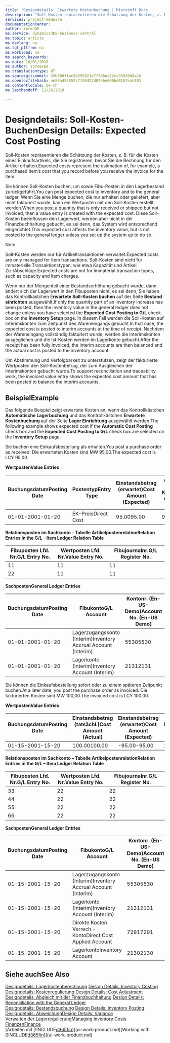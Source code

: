 ```yaml
---
title: 'Designdetails: Erwartete Kostenbuchung | Microsoft Docs'
description: "Soll-Kosten repräsentieren die Schätzung der Kosten, z. B. für die Kosten eines Einkaufsartikels, die Sie registrieren, bevor Sie die Rechnung für den Artikel erhalten."
services: project-madeira
documentationcenter: 
author: SorenGP
ms.service: dynamics365-business-central
ms.topic: article
ms.devlang: na
ms.tgt_pltfrm: na
ms.workload: na
ms.search.keywords: 
ms.date: 10/01/2018
ms.author: sgroespe
ms.translationtype: HT
ms.sourcegitcommit: 33b900f1ac9e295921e7f3d6ea72cc93939d8a1b
ms.openlocfilehash: ae88a455552c7194422d07e6e666bd81b7eab101
ms.contentlocale: de-ch
ms.lasthandoff: 11/26/2018

---
```

# <a name="design-details-expected-cost-posting"></a><span data-ttu-id="5a0e9-103">Designdetails: Soll-Kosten-Buchen</span><span class="sxs-lookup"><span data-stu-id="5a0e9-103">Design Details: Expected Cost Posting</span></span>
<span data-ttu-id="5a0e9-104">Soll-Kosten repräsentieren die Schätzung der Kosten, z. B. für die Kosten eines Einkaufsartikels, die Sie registrieren, bevor Sie die Rechnung für den Artikel erhalten.</span><span class="sxs-lookup"><span data-stu-id="5a0e9-104">Expected costs represent the estimation of, for example, a purchased item’s cost that you record before you receive the invoice for the item.</span></span>  

 <span data-ttu-id="5a0e9-105">Sie können Soll-Kosten buchen, um sowie Fibu-Posten in den Lagerbestand zurückgeführt.</span><span class="sxs-lookup"><span data-stu-id="5a0e9-105">You can post expected cost to inventory and to the general ledger.</span></span> <span data-ttu-id="5a0e9-106">Wenn Sie eine Menge buchen, die nur erhalten oder geliefert, aber nicht fakturiert wurde, kann ein Wertposten mit den Soll-Kosten erstellt werden.</span><span class="sxs-lookup"><span data-stu-id="5a0e9-106">When you post a quantity that is only received or shipped but not invoiced, then a value entry is created with the expected cost.</span></span> <span data-ttu-id="5a0e9-107">Diese Soll-Kosten beeinflussen den Lagerwert, werden aber nicht in der Finanzbuchhaltung gebucht, es sei denn, das System wird entsprechend eingerichtet.</span><span class="sxs-lookup"><span data-stu-id="5a0e9-107">This expected cost affects the inventory value, but is not posted to the general ledger unless you set up the system up to do so.</span></span>  

> [!NOTE]  
>  <span data-ttu-id="5a0e9-108">Soll-Kosten werden nur für Artikeltransaktionen verwaltet.</span><span class="sxs-lookup"><span data-stu-id="5a0e9-108">Expected costs are only managed for item transactions.</span></span> <span data-ttu-id="5a0e9-109">Soll-Kosten sind nicht für immaterielle Transaktionstypen, wie etwa Kapazität und Artikel Zu-/Abschläge.</span><span class="sxs-lookup"><span data-stu-id="5a0e9-109">Expected costs are not for immaterial transaction types, such as capacity and item charges.</span></span>  

 <span data-ttu-id="5a0e9-110">Wenn nur der Mengenteil einer Bestandserhöhung gebucht wurde, dann ändert sich der Lagerwert in den Fibuposten nicht, es sei denn, Sie haben das Kontrollkästchen E**rwartete Soll-Kosten buchen** auf der Seite **Bestand einrichten** ausgewählt.</span><span class="sxs-lookup"><span data-stu-id="5a0e9-110">If only the quantity part of an inventory increase has been posted, then the inventory value in the general ledger does not change unless you have selected the **Expected Cost Posting to G/L** check box on the **Inventory Setup** page.</span></span> <span data-ttu-id="5a0e9-111">In diesem Fall werden die Soll-Kosten auf Interimskonten zum Zeitpunkt des Wareneingangs gebucht.</span><span class="sxs-lookup"><span data-stu-id="5a0e9-111">In that case, the expected cost is posted to interim accounts at the time of receipt.</span></span> <span data-ttu-id="5a0e9-112">Nachdem der Wareneingang vollständig fakturiert wurde, werden die Interimskonten ausgeglichen und die Ist-Kosten werden im Lagerkonto gebucht.</span><span class="sxs-lookup"><span data-stu-id="5a0e9-112">After the receipt has been fully invoiced, the interim accounts are then balanced and the actual cost is posted to the inventory account.</span></span>  

 <span data-ttu-id="5a0e9-113">Um Abstimmung und Verfolgbarkeit zu unterstützen, zeigt der fakturierte Wertposten den Soll-Kostenbetrag, der zum Ausgleichen der Interimskonten gebucht wurde.</span><span class="sxs-lookup"><span data-stu-id="5a0e9-113">To support reconciliation and traceability work, the invoiced value entry shows the expected cost amount that has been posted to balance the interim accounts.</span></span>  

## <a name="example"></a><span data-ttu-id="5a0e9-114">Beispiel</span><span class="sxs-lookup"><span data-stu-id="5a0e9-114">Example</span></span>  
 <span data-ttu-id="5a0e9-115">Das folgende Beispiel zeigt erwartete Kosten an, wenn das Kontrollkästchen **Automatische Lagerbuchung** und das Kontrollkästchen **Erwartete Kostenbuchung** auf der Seite **Lager Einrichtung** ausgewählt werden.</span><span class="sxs-lookup"><span data-stu-id="5a0e9-115">The following example shows expected cost if the **Automatic Cost Posting** check box and the **Expected Cost Posting to G/L** check box are selected on the **Inventory Setup** page.</span></span>  

 <span data-ttu-id="5a0e9-116">Sie buchen eine Einkaufsbestellung als erhalten.</span><span class="sxs-lookup"><span data-stu-id="5a0e9-116">You post a purchase order as received.</span></span> <span data-ttu-id="5a0e9-117">Die erwarteten Kosten sind MW 95,00.</span><span class="sxs-lookup"><span data-stu-id="5a0e9-117">The expected cost is LCY 95.00.</span></span>  

 <span data-ttu-id="5a0e9-118">**Wertposten**</span><span class="sxs-lookup"><span data-stu-id="5a0e9-118">**Value Entries**</span></span>  

|<span data-ttu-id="5a0e9-119">Buchungsdatum</span><span class="sxs-lookup"><span data-stu-id="5a0e9-119">Posting Date</span></span>|<span data-ttu-id="5a0e9-120">Postentyp</span><span class="sxs-lookup"><span data-stu-id="5a0e9-120">Entry Type</span></span>|<span data-ttu-id="5a0e9-121">Einstandsbetrag (erwartet)</span><span class="sxs-lookup"><span data-stu-id="5a0e9-121">Cost Amount (Expected)</span></span>|<span data-ttu-id="5a0e9-122">Auf Sachkonto geb. Soll-Kosten</span><span class="sxs-lookup"><span data-stu-id="5a0e9-122">Expected Cost Posted to G/L</span></span>|<span data-ttu-id="5a0e9-123">Soll-Kosten</span><span class="sxs-lookup"><span data-stu-id="5a0e9-123">Expected Cost</span></span>|<span data-ttu-id="5a0e9-124">Lagerposten Laufnr.</span><span class="sxs-lookup"><span data-stu-id="5a0e9-124">Item Ledger Entry No.</span></span>|<span data-ttu-id="5a0e9-125">Laufnr.</span><span class="sxs-lookup"><span data-stu-id="5a0e9-125">Entry No.</span></span>|  
|------------------|----------------|------------------------------|----------------------------------|-------------------|---------------------------|---------------|  
|<span data-ttu-id="5a0e9-126">01-01-20</span><span class="sxs-lookup"><span data-stu-id="5a0e9-126">01-01-20</span></span>|<span data-ttu-id="5a0e9-127">EK-Preis</span><span class="sxs-lookup"><span data-stu-id="5a0e9-127">Direct Cost</span></span>|<span data-ttu-id="5a0e9-128">95.00</span><span class="sxs-lookup"><span data-stu-id="5a0e9-128">95.00</span></span>|<span data-ttu-id="5a0e9-129">95.00</span><span class="sxs-lookup"><span data-stu-id="5a0e9-129">95.00</span></span>|<span data-ttu-id="5a0e9-130">Ja</span><span class="sxs-lookup"><span data-stu-id="5a0e9-130">Yes</span></span>|<span data-ttu-id="5a0e9-131">1</span><span class="sxs-lookup"><span data-stu-id="5a0e9-131">1</span></span>|<span data-ttu-id="5a0e9-132">1</span><span class="sxs-lookup"><span data-stu-id="5a0e9-132">1</span></span>|  

 <span data-ttu-id="5a0e9-133">**Relationsposten im Sachkonto – Tabelle Artikelpostenrelation**</span><span class="sxs-lookup"><span data-stu-id="5a0e9-133">**Relation Entries in the G/L – Item Ledger Relation Table**</span></span>  

|<span data-ttu-id="5a0e9-134">Fibuposten Lfd. Nr.</span><span class="sxs-lookup"><span data-stu-id="5a0e9-134">G/L Entry No.</span></span>|<span data-ttu-id="5a0e9-135">Wertposten Lfd. Nr.</span><span class="sxs-lookup"><span data-stu-id="5a0e9-135">Value Entry No.</span></span>|<span data-ttu-id="5a0e9-136">Fibujournalnr.</span><span class="sxs-lookup"><span data-stu-id="5a0e9-136">G/L Register No.</span></span>|  
|--------------------|---------------------|-----------------------|  
|<span data-ttu-id="5a0e9-137">1</span><span class="sxs-lookup"><span data-stu-id="5a0e9-137">1</span></span>|<span data-ttu-id="5a0e9-138">1</span><span class="sxs-lookup"><span data-stu-id="5a0e9-138">1</span></span>|<span data-ttu-id="5a0e9-139">1</span><span class="sxs-lookup"><span data-stu-id="5a0e9-139">1</span></span>|  
|<span data-ttu-id="5a0e9-140">2</span><span class="sxs-lookup"><span data-stu-id="5a0e9-140">2</span></span>|<span data-ttu-id="5a0e9-141">1</span><span class="sxs-lookup"><span data-stu-id="5a0e9-141">1</span></span>|<span data-ttu-id="5a0e9-142">1</span><span class="sxs-lookup"><span data-stu-id="5a0e9-142">1</span></span>|  

 <span data-ttu-id="5a0e9-143">**Sachposten**</span><span class="sxs-lookup"><span data-stu-id="5a0e9-143">**General Ledger Entries**</span></span>  

|<span data-ttu-id="5a0e9-144">Buchungsdatum</span><span class="sxs-lookup"><span data-stu-id="5a0e9-144">Posting Date</span></span>|<span data-ttu-id="5a0e9-145">Fibukonto</span><span class="sxs-lookup"><span data-stu-id="5a0e9-145">G/L Account</span></span>|<span data-ttu-id="5a0e9-146">Kontonr. (En-US-Demo)</span><span class="sxs-lookup"><span data-stu-id="5a0e9-146">Account No. (En-US Demo)</span></span>|<span data-ttu-id="5a0e9-147">Betrag</span><span class="sxs-lookup"><span data-stu-id="5a0e9-147">Amount</span></span>|<span data-ttu-id="5a0e9-148">Laufnr.</span><span class="sxs-lookup"><span data-stu-id="5a0e9-148">Entry No.</span></span>|  
|------------------|------------------|---------------------------------|------------|---------------|  
|<span data-ttu-id="5a0e9-149">01-01-20</span><span class="sxs-lookup"><span data-stu-id="5a0e9-149">01-01-20</span></span>|<span data-ttu-id="5a0e9-150">Lagerzugangskonto (Interim)</span><span class="sxs-lookup"><span data-stu-id="5a0e9-150">Inventory Accrual Account (Interim)</span></span>|<span data-ttu-id="5a0e9-151">5530</span><span class="sxs-lookup"><span data-stu-id="5a0e9-151">5530</span></span>|<span data-ttu-id="5a0e9-152">-95.00</span><span class="sxs-lookup"><span data-stu-id="5a0e9-152">-95.00</span></span>|<span data-ttu-id="5a0e9-153">2</span><span class="sxs-lookup"><span data-stu-id="5a0e9-153">2</span></span>|  
|<span data-ttu-id="5a0e9-154">01-01-20</span><span class="sxs-lookup"><span data-stu-id="5a0e9-154">01-01-20</span></span>|<span data-ttu-id="5a0e9-155">Lagerkonto (Interim)</span><span class="sxs-lookup"><span data-stu-id="5a0e9-155">Inventory Account (Interim)</span></span>|<span data-ttu-id="5a0e9-156">2131</span><span class="sxs-lookup"><span data-stu-id="5a0e9-156">2131</span></span>|<span data-ttu-id="5a0e9-157">95.00</span><span class="sxs-lookup"><span data-stu-id="5a0e9-157">95.00</span></span>|<span data-ttu-id="5a0e9-158">1</span><span class="sxs-lookup"><span data-stu-id="5a0e9-158">1</span></span>|  

 <span data-ttu-id="5a0e9-159">Sie können die Einkaufsbestellung sofort oder zu einem späteren Zeitpunkt buchen.</span><span class="sxs-lookup"><span data-stu-id="5a0e9-159">At a later date, you post the purchase order as invoiced.</span></span> <span data-ttu-id="5a0e9-160">Die fakturierten Kosten sind MW 100,00.</span><span class="sxs-lookup"><span data-stu-id="5a0e9-160">The invoiced cost is LCY 100.00.</span></span>  

 <span data-ttu-id="5a0e9-161">**Wertposten**</span><span class="sxs-lookup"><span data-stu-id="5a0e9-161">**Value Entries**</span></span>  

|<span data-ttu-id="5a0e9-162">Buchungsdatum</span><span class="sxs-lookup"><span data-stu-id="5a0e9-162">Posting Date</span></span>|<span data-ttu-id="5a0e9-163">Einstandsbetrag (tatsächl.)</span><span class="sxs-lookup"><span data-stu-id="5a0e9-163">Cost Amount (Actual)</span></span>|<span data-ttu-id="5a0e9-164">Einstandsbetrag (erwartet)</span><span class="sxs-lookup"><span data-stu-id="5a0e9-164">Cost Amount (Expected)</span></span>|<span data-ttu-id="5a0e9-165">Gebuchte Lagerregulierung an G/L</span><span class="sxs-lookup"><span data-stu-id="5a0e9-165">Cost Posted to G/L</span></span>|<span data-ttu-id="5a0e9-166">Soll-Kosten</span><span class="sxs-lookup"><span data-stu-id="5a0e9-166">Expected Cost</span></span>|<span data-ttu-id="5a0e9-167">Lagerposten Laufnr.</span><span class="sxs-lookup"><span data-stu-id="5a0e9-167">Item Ledger Entry No.</span></span>|<span data-ttu-id="5a0e9-168">Laufnr.</span><span class="sxs-lookup"><span data-stu-id="5a0e9-168">Entry No.</span></span>|  
|------------------|----------------------------|------------------------------|-------------------------|-------------------|---------------------------|---------------|  
|<span data-ttu-id="5a0e9-169">01-15-20</span><span class="sxs-lookup"><span data-stu-id="5a0e9-169">01-15-20</span></span>|<span data-ttu-id="5a0e9-170">100.00</span><span class="sxs-lookup"><span data-stu-id="5a0e9-170">100.00</span></span>|<span data-ttu-id="5a0e9-171">-95.00</span><span class="sxs-lookup"><span data-stu-id="5a0e9-171">-95.00</span></span>|<span data-ttu-id="5a0e9-172">100.00</span><span class="sxs-lookup"><span data-stu-id="5a0e9-172">100.00</span></span>|<span data-ttu-id="5a0e9-173">Nein</span><span class="sxs-lookup"><span data-stu-id="5a0e9-173">No</span></span>|<span data-ttu-id="5a0e9-174">1</span><span class="sxs-lookup"><span data-stu-id="5a0e9-174">1</span></span>|<span data-ttu-id="5a0e9-175">2</span><span class="sxs-lookup"><span data-stu-id="5a0e9-175">2</span></span>|  

 <span data-ttu-id="5a0e9-176">**Relationsposten im Sachkonto – Tabelle Artikelpostenrelation**</span><span class="sxs-lookup"><span data-stu-id="5a0e9-176">**Relation Entries in the G/L – Item Ledger Relation Table**</span></span>  

|<span data-ttu-id="5a0e9-177">Fibuposten Lfd. Nr.</span><span class="sxs-lookup"><span data-stu-id="5a0e9-177">G/L Entry No.</span></span>|<span data-ttu-id="5a0e9-178">Wertposten Lfd. Nr.</span><span class="sxs-lookup"><span data-stu-id="5a0e9-178">Value Entry No.</span></span>|<span data-ttu-id="5a0e9-179">Fibujournalnr.</span><span class="sxs-lookup"><span data-stu-id="5a0e9-179">G/L Register No.</span></span>|  
|--------------------|---------------------|-----------------------|  
|<span data-ttu-id="5a0e9-180">3</span><span class="sxs-lookup"><span data-stu-id="5a0e9-180">3</span></span>|<span data-ttu-id="5a0e9-181">2</span><span class="sxs-lookup"><span data-stu-id="5a0e9-181">2</span></span>|<span data-ttu-id="5a0e9-182">2</span><span class="sxs-lookup"><span data-stu-id="5a0e9-182">2</span></span>|  
|<span data-ttu-id="5a0e9-183">4</span><span class="sxs-lookup"><span data-stu-id="5a0e9-183">4</span></span>|<span data-ttu-id="5a0e9-184">2</span><span class="sxs-lookup"><span data-stu-id="5a0e9-184">2</span></span>|<span data-ttu-id="5a0e9-185">2</span><span class="sxs-lookup"><span data-stu-id="5a0e9-185">2</span></span>|  
|<span data-ttu-id="5a0e9-186">5</span><span class="sxs-lookup"><span data-stu-id="5a0e9-186">5</span></span>|<span data-ttu-id="5a0e9-187">2</span><span class="sxs-lookup"><span data-stu-id="5a0e9-187">2</span></span>|<span data-ttu-id="5a0e9-188">2</span><span class="sxs-lookup"><span data-stu-id="5a0e9-188">2</span></span>|  
|<span data-ttu-id="5a0e9-189">6</span><span class="sxs-lookup"><span data-stu-id="5a0e9-189">6</span></span>|<span data-ttu-id="5a0e9-190">2</span><span class="sxs-lookup"><span data-stu-id="5a0e9-190">2</span></span>|<span data-ttu-id="5a0e9-191">2</span><span class="sxs-lookup"><span data-stu-id="5a0e9-191">2</span></span>|  

 <span data-ttu-id="5a0e9-192">**Sachposten**</span><span class="sxs-lookup"><span data-stu-id="5a0e9-192">**General Ledger Entries**</span></span>  

|<span data-ttu-id="5a0e9-193">Buchungsdatum</span><span class="sxs-lookup"><span data-stu-id="5a0e9-193">Posting Date</span></span>|<span data-ttu-id="5a0e9-194">Fibukonto</span><span class="sxs-lookup"><span data-stu-id="5a0e9-194">G/L Account</span></span>|<span data-ttu-id="5a0e9-195">Kontonr. (En-US-Demo)</span><span class="sxs-lookup"><span data-stu-id="5a0e9-195">Account No. (En-US Demo)</span></span>|<span data-ttu-id="5a0e9-196">Betrag</span><span class="sxs-lookup"><span data-stu-id="5a0e9-196">Amount</span></span>|<span data-ttu-id="5a0e9-197">Laufnr.</span><span class="sxs-lookup"><span data-stu-id="5a0e9-197">Entry No.</span></span>|  
|------------------|------------------|---------------------------------|------------|---------------|  
|<span data-ttu-id="5a0e9-198">01-15-20</span><span class="sxs-lookup"><span data-stu-id="5a0e9-198">01-15-20</span></span>|<span data-ttu-id="5a0e9-199">Lagerzugangskonto (Interim)</span><span class="sxs-lookup"><span data-stu-id="5a0e9-199">Inventory Accrual Account (Interim)</span></span>|<span data-ttu-id="5a0e9-200">5530</span><span class="sxs-lookup"><span data-stu-id="5a0e9-200">5530</span></span>|<span data-ttu-id="5a0e9-201">95.00</span><span class="sxs-lookup"><span data-stu-id="5a0e9-201">95.00</span></span>|<span data-ttu-id="5a0e9-202">4</span><span class="sxs-lookup"><span data-stu-id="5a0e9-202">4</span></span>|  
|<span data-ttu-id="5a0e9-203">01-15-20</span><span class="sxs-lookup"><span data-stu-id="5a0e9-203">01-15-20</span></span>|<span data-ttu-id="5a0e9-204">Lagerkonto (Interim)</span><span class="sxs-lookup"><span data-stu-id="5a0e9-204">Inventory Account (Interim)</span></span>|<span data-ttu-id="5a0e9-205">2131</span><span class="sxs-lookup"><span data-stu-id="5a0e9-205">2131</span></span>|<span data-ttu-id="5a0e9-206">-95.00</span><span class="sxs-lookup"><span data-stu-id="5a0e9-206">-95.00</span></span>|<span data-ttu-id="5a0e9-207">3</span><span class="sxs-lookup"><span data-stu-id="5a0e9-207">3</span></span>|  
|<span data-ttu-id="5a0e9-208">01-15-20</span><span class="sxs-lookup"><span data-stu-id="5a0e9-208">01-15-20</span></span>|<span data-ttu-id="5a0e9-209">Direkte Kosten Verrech.-Konto</span><span class="sxs-lookup"><span data-stu-id="5a0e9-209">Direct Cost Applied Account</span></span>|<span data-ttu-id="5a0e9-210">7291</span><span class="sxs-lookup"><span data-stu-id="5a0e9-210">7291</span></span>|<span data-ttu-id="5a0e9-211">-100</span><span class="sxs-lookup"><span data-stu-id="5a0e9-211">-100</span></span>|<span data-ttu-id="5a0e9-212">6</span><span class="sxs-lookup"><span data-stu-id="5a0e9-212">6</span></span>|  
|<span data-ttu-id="5a0e9-213">01-15-20</span><span class="sxs-lookup"><span data-stu-id="5a0e9-213">01-15-20</span></span>|<span data-ttu-id="5a0e9-214">Lagerkonto</span><span class="sxs-lookup"><span data-stu-id="5a0e9-214">Inventory Account</span></span>|<span data-ttu-id="5a0e9-215">2130</span><span class="sxs-lookup"><span data-stu-id="5a0e9-215">2130</span></span>|<span data-ttu-id="5a0e9-216">100</span><span class="sxs-lookup"><span data-stu-id="5a0e9-216">100</span></span>|<span data-ttu-id="5a0e9-217">5</span><span class="sxs-lookup"><span data-stu-id="5a0e9-217">5</span></span>|  

## <a name="see-also"></a><span data-ttu-id="5a0e9-218">Siehe auch</span><span class="sxs-lookup"><span data-stu-id="5a0e9-218">See Also</span></span>
 <span data-ttu-id="5a0e9-219">[Designdetails: Lagerkostenberechnung](design-details-inventory-costing.md) </span><span class="sxs-lookup"><span data-stu-id="5a0e9-219">[Design Details: Inventory Costing](design-details-inventory-costing.md) </span></span>  
 <span data-ttu-id="5a0e9-220">[Designdetails: Kostenregulierung](design-details-cost-adjustment.md) </span><span class="sxs-lookup"><span data-stu-id="5a0e9-220">[Design Details: Cost Adjustment](design-details-cost-adjustment.md) </span></span>  
 <span data-ttu-id="5a0e9-221">[Designdetails: Abgleich mit der Finanzbuchhaltung](design-details-reconciliation-with-the-general-ledger.md) </span><span class="sxs-lookup"><span data-stu-id="5a0e9-221">[Design Details: Reconciliation with the General Ledger](design-details-reconciliation-with-the-general-ledger.md) </span></span>  
 <span data-ttu-id="5a0e9-222">[Designdetails: Bestandsbuchung](design-details-inventory-posting.md) </span><span class="sxs-lookup"><span data-stu-id="5a0e9-222">[Design Details: Inventory Posting](design-details-inventory-posting.md) </span></span>  
 [<span data-ttu-id="5a0e9-223">Designdetails: Abweichung</span><span class="sxs-lookup"><span data-stu-id="5a0e9-223">Design Details: Variance</span></span>](design-details-variance.md)  
 [<span data-ttu-id="5a0e9-224">Verwalten der Lagerregulierung</span><span class="sxs-lookup"><span data-stu-id="5a0e9-224">Managing Inventory Costs</span></span>](finance-manage-inventory-costs.md)  
 [<span data-ttu-id="5a0e9-225">Finanzen</span><span class="sxs-lookup"><span data-stu-id="5a0e9-225">Finance</span></span>](finance.md)  
 <span data-ttu-id="5a0e9-226">[Arbeiten mit [!INCLUDE[d365fin](includes/d365fin_md.md)]](ui-work-product.md)</span><span class="sxs-lookup"><span data-stu-id="5a0e9-226">[Working with [!INCLUDE[d365fin](includes/d365fin_md.md)]](ui-work-product.md)</span></span>

